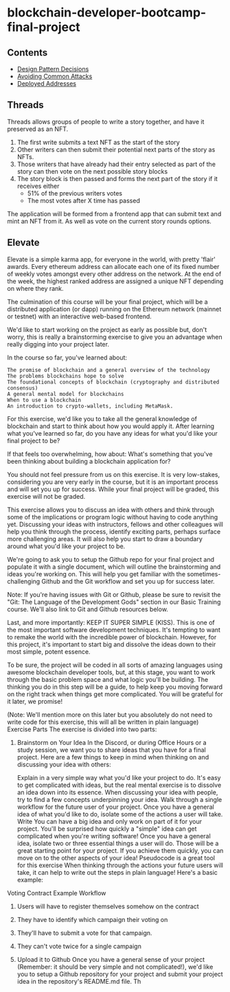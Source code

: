 # blockchain-developer-bootcamp-final-project

## Contents

* [Design Pattern Decisions](./design_pattern_decisions.md)
* [Avoiding Common Attacks](./avoiding_common_attacks.md)
* [Deployed Addresses](./deployed_addresses.txt)

## Threads

Threads allows groups of people to write a story together, and have it preserved as an NFT. 

1. The first write submits a text NFT as the start of the story
2. Other writers can then submit their potential next parts of the story as NFTs. 
3. Those writers that have already had their entry selected as part of the story can then vote on the next possible story blocks
4. The story block is then passed and forms the next part of the story if it receives either
	*  51% of the previous writers votes
	*  The most votes after X time has passed

The application will be formed from a frontend app that can submit text and mint an NFT from it. As well as vote on the current story rounds options.


## Elevate

Elevate is a simple karma app, for everyone in the world, with pretty 'flair' awards.
Every ethereum address can allocate each one of its fixed number of weekly votes amongst every
other address on the network. At the end of the week, the highest ranked address are 
assigned a unique NFT depending on where they rank.  



The culmination of this course will be your final project, which will be a distributed application (or dapp) running on the Ethereum network (mainnet or testnet) with an interactive web-based frontend.

We'd like to start working on the project as early as possible but, don't worry, this is really a brainstorming exercise to give you an advantage when really digging into your project later.

In the course so far, you've learned about: 

    The promise of blockchain and a general overview of the technology 
    The problems blockchains hope to solve 
    The foundational concepts of blockchain (cryptography and distributed consensus)
    A general mental model for blockchains 
    When to use a blockchain 
    An introduction to crypto-wallets, including MetaMask.

 

For this exercise, we'd like you to take all the general knowledge of blockchain and start to think about how you would apply it. After learning what you've learned so far, do you have any ideas for what you'd like your final project to be? 

If that feels too overwhelming, how about: What's something that you've been thinking about building a blockchain application for? 

You should not feel pressure from us on this exercise. It is very low-stakes, considering you are very early in the course, but it is an important process and will set you up for success. While your final project will be graded, this exercise will not be graded. 

This exercise allows you to discuss an idea with others and think through some of the implications or program logic without having to code anything yet. Discussing your ideas with instructors, fellows and other colleagues will help you think through the process, identify exciting parts, perhaps surface more challenging areas. It will also help you start to draw a boundary around what you'd like your project to be.  

We're going to ask you to setup the Github repo for your final project and populate it with a single document, which will outline the brainstorming and ideas you're working on. This will help you get familiar with the sometimes-challenging Github and the Git workflow and set you up for success later.

Note: If you're having issues with Git or Github, please be sure to revisit the "Git: The Language of the Development Gods" section in our Basic Training course. We'll also link to Git and Github resources below.

Last, and more importantly: KEEP IT SUPER SIMPLE (KISS). This is one of the most important software development techniques. It's tempting to want to remake the world with the incredible power of blockchain. However, for this project, it's important to start big and dissolve the ideas down to their most simple, potent essence.

To be sure, the project will be coded in all sorts of amazing languages using awesome blockchain developer tools, but, at this stage, you want to work through the basic problem space and what logic you'll be building. The thinking you do in this step will be a guide, to help keep you moving forward on the right track when things get more complicated. You will be grateful for it later, we promise!

(Note: We'll mention more on this later but you absolutely do not need to write code for this exercise, this will all be written in plain language)
Exercise Parts
The exercise is divided into two parts:


1. Brainstorm on Your Idea In the Discord, or during Office Hours or a study session, we want you to share ideas that you have for a final project. Here are a few things to keep in mind when thinking on and discussing your idea with others:

    Explain in a very simple way what you'd like your project to do. It's easy to get complicated with ideas, but the real mental exercise is to dissolve an idea down into its essence. When discussing your idea with people, try to find a few concepts underpinning your idea.
    Walk through a single workflow for the future user of your project. Once you have a general idea of what you'd like to do, isolate some of the actions a user will take. Write
    You can have a big idea and only work on part of it for your project. You'll be surprised how quickly a "simple" idea can get complicated when you're writing software! Once you have a general idea, isolate two or three essential things a user will do. Those will be a great starting point for your project. If you achieve them quickly, you can move on to the other aspects of your idea!
    Pseudocode is a great tool for this exercise When thinking through the actions your future users will take, it can help to write out the steps in plain language! Here's a basic example:

Voting Contract Example Workflow

1. Users will have to register themselves somehow on the contract

2. They have to identify which campaign their voting on

3. They'll have to submit a vote for that campaign.

4. They can't vote twice for a single campaign 

2. Upload it to Github Once you have a general sense of your project (Remember: it should be very simple and not complicated!), we'd like you to setup a Github repository for your project and submit your project idea in the repository's README.md file. Th